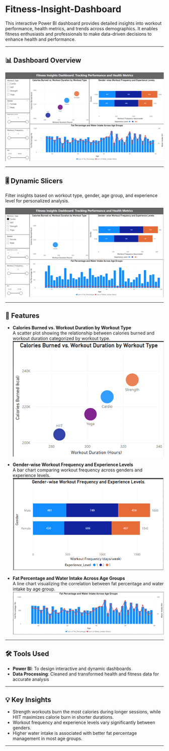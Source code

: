 # Fitness-Insight-Dashboard

This interactive Power BI dashboard provides detailed insights into workout performance, health metrics, and trends across demographics. It enables fitness enthusiasts and professionals to make data-driven decisions to enhance health and performance.

---

## 📊 Dashboard Overview

![Dashboard](Dashboard.png)

---

## 🎚️ Dynamic Slicers

Filter insights based on workout type, gender, age group, and experience level for personalized analysis.

![Slicers](Slicers.png)

---

## 🚀 Features

- **Calories Burned vs. Workout Duration by Workout Type**  
  A scatter plot showing the relationship between calories burned and workout duration categorized by workout type.  
  ![Calories Burnt vs Workout Duration by Type](CaloriesBurntVSWorkoutDurByType.png)

- **Gender-wise Workout Frequency and Experience Levels**  
  A bar chart comparing workout frequency across genders and experience levels.  
  ![Gender Workout Frequency and Experience Levels](Gender-WorkoutFreqNExpLevels.png)

- **Fat Percentage and Water Intake Across Age Groups**  
  A line chart visualizing the correlation between fat percentage and water intake by age group.  
  ![Fat and Water Intake Across Age Group](FatPerAndWaterIntakeAcrossAgeGroup.png)

---

## 🛠️ Tools Used

- **Power BI**: To design interactive and dynamic dashboards
- **Data Processing**: Cleaned and transformed health and fitness data for accurate analysis

---

## 💡 Key Insights

- Strength workouts burn the most calories during longer sessions, while HIIT maximizes calorie burn in shorter durations.
- Workout frequency and experience levels vary significantly between genders.
- Higher water intake is associated with better fat percentage management in most age groups.

---


